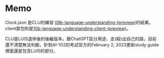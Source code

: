 # Memo

Clock.json 是CLU的練習 [09b-language-understanding-(preview)](https://microsoftlearning.github.io/AI-102-AIEngineer/Instructions/09b-language-understanding-(preview).html)的結果。client那包則是[10b-language-understanding-client-(preview)](https://microsoftlearning.github.io/AI-102-AIEngineer/Instructions/10b-language-understanding-client-(preview).html)。

CLU是LUIS退休後的後繼版本。跟ChatGPT區分用途、走(殺)出自己的路，目前還不清楚無法判斷。針對AI-102的考試官方的February 2, 2023更新study guide裡面還是包含LUIS的部分。